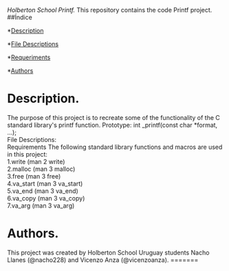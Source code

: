 <em> Holberton School Printf. </em>
This repository contains the code Printf project. <br>
##Índice

*[Description](#Description)

*[File Descriptions](#File-Descriptions)

*[Requeriments](#Requeriments) 

*[Authors](#Authors) <br>


<h1> Description. </h1>
The purpose of this project is to recreate some of the functionality of the C standard library's printf function. Prototype: int _printf(const char *format, ...); <br>
File Descriptions:
<br>
Requirements The following standard library functions and macros are used in this project: <br>
1.write (man 2 write) <br>
2.malloc (man 3 malloc) <br>
3.free (man 3 free) <br>
4.va_start (man 3 va_start) <br>
5.va_end (man 3 va_end) <br>
6.va_copy (man 3 va_copy) <br>
7.va_arg (man 3 va_arg) <br>
<h1> Authors. </h1>
This project was created by Holberton School Uruguay students Nacho Llanes (@nacho228) and Vicenzo Anza (@vicenzoanza).
=======
